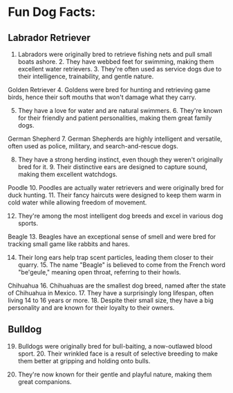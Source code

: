 # Fun Dog **Facts:**

## Labrador Retriever

1. Labradors were originally bred to retrieve fishing nets and pull small boats ashore. 2. They have webbed feet for swimming, making them excellent water retrievers. 3. They're often used as service dogs due to their intelligence, trainability, and gentle nature.

Golden Retriever 4. Goldens were bred for hunting and retrieving game birds, hence their soft mouths that won't damage what they carry.

5. They have a love for water and are natural swimmers. 6. They're known for their friendly and patient personalities, making them great family dogs.

German Shepherd 7. German Shepherds are highly intelligent and versatile, often used as police, military, and search-and-rescue dogs.

8. They have a strong herding instinct, even though they weren't originally bred for it. 9. Their distinctive ears are designed to capture sound, making them excellent watchdogs.

Poodle 10. Poodles are actually water retrievers and were originally bred for duck hunting. 11. Their fancy haircuts were designed to keep them warm in cold water while allowing freedom of movement.

12. They're among the most intelligent dog breeds and excel in various dog sports.

Beagle 13. Beagles have an exceptional sense of smell and were bred for tracking small game like rabbits and hares.

14. Their long ears help trap scent particles, leading them closer to their quarry. 15. The name "Beagle" is believed to come from the French word "be'geule," meaning open throat, referring to their howls.

Chihuahua 16. Chihuahuas are the smallest dog breed, named after the state of Chihuahua in Mexico. 17. They have a surprisingly long lifespan, often living 14 to 16 years or more. 18. Despite their small size, they have a big personality and are known for their loyalty to their owners.

## Bulldog

19. Bulldogs were originally bred for bull-baiting, a now-outlawed blood sport. 20. Their wrinkled face is a result of selective breeding to make them better at gripping and holding onto bulls.

21. They're now known for their gentle and playful nature, making them great companions.